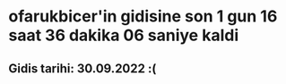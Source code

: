 # ofarukbicer'in gidisine son 1 gun 16 saat 36 dakika 06 saniye kaldi

## Gidis tarihi: 30.09.2022 :(